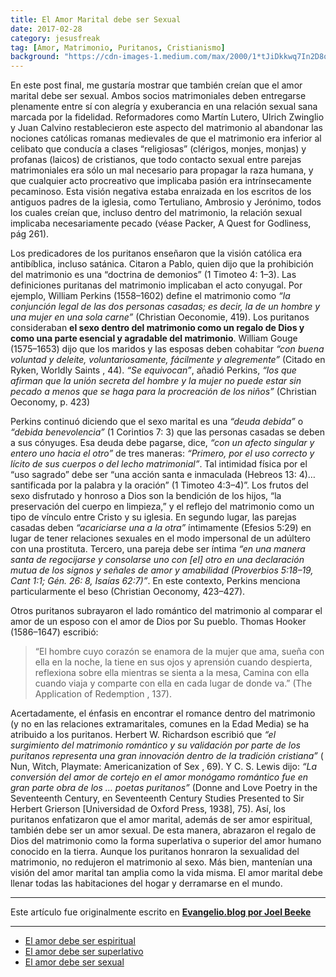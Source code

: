 ```yaml
---
title: El Amor Marital debe ser Sexual
date: 2017-02-28
category: jesusfreak
tag: [Amor, Matrimonio, Puritanos, Cristianismo]
background: "https://cdn-images-1.medium.com/max/2000/1*tJiDkkwq7In2D8o5kEbNGg.png"
---
```


En este post final, me gustaría mostrar que también creían que el amor marital debe ser sexual. Ambos socios matrimoniales deben entregarse plenamente entre sí con alegría y exuberancia en una relación sexual sana marcada por la fidelidad. Reformadores como Martín Lutero, Ulrich Zwinglio y Juan Calvino restablecieron este aspecto del matrimonio al abandonar las nociones católicas romanas medievales de que el matrimonio era inferior al celibato que conducía a clases “religiosas” (clérigos, monjes, monjas) y profanas (laicos) de cristianos, que todo contacto sexual entre parejas matrimoniales era sólo un mal necesario para propagar la raza humana, y que cualquier acto procreativo que implicaba pasión era intrínsecamente pecaminoso. Esta visión negativa estaba enraizada en los escritos de los antiguos padres de la iglesia, como Tertuliano, Ambrosio y Jerónimo, todos los cuales creían que, incluso dentro del matrimonio, la relación sexual implicaba necesariamente pecado (véase Packer, A Quest for Godliness, pág 261).

Los predicadores de los puritanos enseñaron que la visión católica era antibíblica, incluso satánica. Citaron a Pablo, quien dijo que la prohibición del matrimonio es una “doctrina de demonios” (1 Timoteo 4: 1–3). Las definiciones puritanas del matrimonio implicaban el acto conyugal. Por ejemplo, William Perkins (1558–1602) define el matrimonio como *“la conjunción legal de las dos personas casadas; es decir, la de un hombre y una mujer en una sola carne”* (Christian Oeconomie, 419). Los puritanos consideraban **el sexo dentro del matrimonio como un regalo de Dios y como una parte esencial y agradable del matrimonio**. William Gouge (1575–1653) dijo que los maridos y las esposas deben cohabitar *“con buena voluntad y deleite, voluntariosamente, fácilmente y alegremente”* (Citado en Ryken, Worldly Saints , 44). *“Se equivocan”*, añadió Perkins, *“los que afirman que la unión secreta del hombre y la mujer no puede estar sin pecado a menos que se haga para la procreación de los niños”* (Christian Oeconomy, p. 423)

Perkins continuó diciendo que el sexo marital es una *“deuda debida”* o *“debida benevolencia”* (1 Corintios 7: 3) que las personas casadas se deben a sus cónyuges. Esa deuda debe pagarse, dice, *“con un afecto singular y entero uno hacia el otro”* de tres maneras: *“Primero, por el uso correcto y lícito de sus cuerpos o del lecho matrimonial”*. Tal intimidad física por el “uso sagrado” debe ser “una acción santa e inmaculada (Hebreos 13: 4)… santificada por la palabra y la oración” (1 Timoteo 4:3–4)”. Los frutos del sexo disfrutado y honroso a Dios son la bendición de los hijos, “la preservación del cuerpo en limpieza,” y el reflejo del matrimonio como un tipo de vínculo entre Cristo y su iglesia. En segundo lugar, las parejas casadas deben *“acariciarse una a la otra”* íntimamente (Efesios 5:29) en lugar de tener relaciones sexuales en el modo impersonal de un adúltero con una prostituta. Tercero, una pareja debe ser íntima *“en una manera santa de regocijarse y consolarse uno con \[el\] otro en una declaración mutua de los signos y señales de amor y amabilidad (Proverbios 5:18–19, Cant 1:1; Gén. 26: 8, Isaías 62:7)”*. En este contexto, Perkins menciona particularmente el beso (Christian Oeconomy, 423–427).

Otros puritanos subrayaron el lado romántico del matrimonio al comparar el amor de un esposo con el amor de Dios por Su pueblo. Thomas Hooker (1586–1647) escribió:

> “El hombre cuyo corazón se enamora de la mujer que ama, sueña con ella en la noche, la tiene en sus ojos y aprensión cuando despierta, reflexiona sobre ella mientras se sienta a la mesa, Camina con ella cuando viaja y comparte con ella en cada lugar de donde va.” (The Application of Redemption , 137).

Acertadamente, el énfasis en encontrar el romance dentro del matrimonio (y no en las relaciones extramaritales, comunes en la Edad Media) se ha atribuido a los puritanos. Herbert W. Richardson escribió que *“el surgimiento del matrimonio romántico y su validación por parte de los puritanos representa una gran innovación dentro de la tradición cristiana”* ( Nun, Witch, Playmate: Americanization of Sex , 69). Y C. S. Lewis dijo: *“La conversión del amor de cortejo en el amor monógamo romántico fue en gran parte obra de los … poetas puritanos”* (Donne and Love Poetry in the Seventeenth Century, en Seventeenth Century Studies Presented to Sir Herbert Grierson [Universidad de Oxford Press, 1938], 75). Así, los puritanos enfatizaron que el amor marital, además de ser amor espiritual, también debe ser un amor sexual. De esta manera, abrazaron el regalo de Dios del matrimonio como la forma superlativa o superior del amor humano conocido en la tierra. Aunque los puritanos honraron la sexualidad del matrimonio, no redujeron el matrimonio al sexo. Más bien, mantenían una visión del amor marital tan amplia como la vida misma. El amor marital debe llenar todas las habitaciones del hogar y derramarse en el mundo.

* * *

Este artículo fue originalmente escrito en **[Evangelio.blog por Joel Beeke](https://evangelio.blog/2017/02/20/el-amor-marital-debe-ser-sexual/)**

* * *

- [El amor debe ser espiritual](http://lavaldi.com/jesusfreak/el-amor-marital-debe-ser-espiritual)
- [El amor debe ser superlativo](http://lavaldi.com/jesusfreak/el-amor-marital-debe-ser-superlativo)
- [El amor debe ser sexual](http://lavaldi.com/jesusfreak/el-amor-marital-debe-se-sexual)
